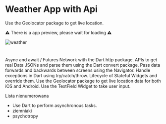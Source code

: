 # Weather App with Api

Use the Geolocator package to get live location.

⚠️ There is a app preview, please wait for loading ⚠




![weather](https://user-images.githubusercontent.com/105821762/177422358-50c87e3e-7011-4f5c-b05a-ba55d9f0da01.gif)

#

Async and await / Futures
Network with the Dart http package.
APIs to get real Data
JSONs and parse them using the Dart convert package.
Pass data forwards and backwards between screens using the Navigator.
Handle exceptions in Dart using try/catch/throw.
Lifecycle of Stateful Widgets and override them.
Use the Geolocator package to get live location data for both iOS and Android.
Use the TextField Widget to take user input.

<p>Lista nienumerowana</p>
<ul>
<li>Use Dart to perform asynchronous tasks.</li>
<li>ziemniaki</li>
<li>psychotropy</li>
</u>
